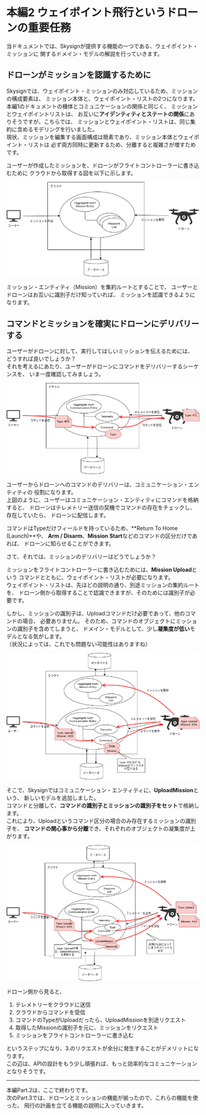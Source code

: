 # 本編2 ウェイポイント飛行というドローンの重要任務

当ドキュメントでは、Skysignが提供する機能の一つである、ウェイポイント・ミッションに
関するドメイン・モデルの解説を行っていきます。

## ドローンがミッションを認識するために
Skysignでは、ウェイポイント・ミッションのみ対応しているため、ミッションの構成要素は、
ミッション本体と、ウェイポイント・リストの2つになります。  
本編1のドキュメントの機体とコミュニケーションの関係と同じく、
ミッションとウェイポイントリストは、
お互いに**アイデンティティとステートの関係**にありそうですが、こちらでは、
ミッションとウェイポイント・リストは、同じ集約に含めるモデリングを行いました。  
現状、ミッションを編集する画面構成は簡素であり、ミッション本体とウェイポイント・リストは
必ず両方同時に更新するため、分離すると複雑さが増すためです。

ユーザーが作成したミッションを、ドローンがフライトコントローラーに書き込むために
クラウドから取得する図を以下に示します。

![domain_models_mission](./images/domain_models_mission.png)

ミッション・エンティティ（Mission）を集約ルートとすることで、
ユーザーとドローンはお互いに識別子だけ知っていれば、
ミッションを認識できるようになります。

## コマンドとミッションを確実にドローンにデリバリーする
ユーザーがドローンに対して、実行してほしいミッションを伝えるためには、
どうすれば良いでしょうか？  
それを考えるにあたり、ユーザーがドローンにコマンドをデリバリーするシーケンスを、
いま一度確認してみましょう。

![domain_models_command-delivery](./images/domain_models_command-delivery.png)

ユーザーからドローンへのコマンドのデリバリーは、コミュニケーション・エンティティの
役割になります。  
上図のように、ユーザーはコミュニケーション・エンティティにコマンドを格納すると、
ドローンはテレメトリー送信の契機でコマンドの存在をチェックし、存在していたら、
ドローンに配信します。

コマンドはTypeだけフィールドを持っているため、**Return To Home (Launch)**や、
**Arm / Disarm**、**Mission Start**などのコマンドの区分だけであれば、
ドローンに知らせることができます。

さて、それでは、ミッションのデリバリーはどうでしょうか？

ミッションをフライトコントローラーに書き込むためには、**Mission Upload**という
コマンドとともに、ウェイポイント・リストが必要になります。  
ウェイポイント・リストは、先ほどの説明の通り、別途ミッションの集約ルートを、
ドローン側から取得することで認識できますが、そのためには識別子が必要です。

しかし、ミッションの識別子は、Uploadコマンドだけ必要であって、他のコマンドの場合、
必要ありません。
そのため、コマンドのオブジェクトにミッションの識別子を含めてしまうと、
ドメイン・モデルとして、少し**凝集度が低い**モデルとなる気がします。  
（状況によっては、これでも問題ない可能性はありますね）

![domain_models_mission-delivery-1](./images/domain_models_mission-delivery-1.png)

そこで、Skysignではコミュニケーション・エンティティに、**UploadMission**という、
新しいモデルを追加しました。  
コマンドと分離して、**コマンドの識別子とミッションの識別子をセット**で格納します。  
これにより、Uploadというコマンド区分の場合のみ存在するミッションの識別子を、
**コマンドの関心事から分離**でき、それぞれのオブジェクトの凝集度が上がります。

![domain_models_mission-delivery-2](./images/domain_models_mission-delivery-2.png)

ドローン側から見ると、
1. テレメトリーをクラウドに送信
2. クラウドからコマンドを受信
3. コマンドのTypeがUploadだったら、UploadMissionを別途リクエスト
4. 取得したMissionの識別子を元に、ミッションをリクエスト
5. ミッションをフライトコントローラーに書き込む

というステップになり、3.のリクエストが余分に発生することがデメリットになります。  
この辺は、APIの設計をもう少し頑張れば、もっと効率的なコミュニケーションとなりそうです。

---

本編Part.2は、ここで終わりです。  
次のPart.3では、ドローンとミッションの機能が揃ったので、これらの機能を使った、
飛行の計画を立てる機能の説明に入っていきます。